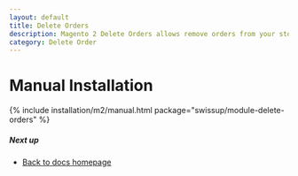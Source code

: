 ```yaml
---
layout: default
title: Delete Orders
description: Magento 2 Delete Orders allows remove orders from your store
category: Delete Order
---
```


# Manual Installation

{% include installation/m2/manual.html package="swissup/module-delete-orders" %}

##### Next up

- [Back to docs homepage](/m2/extensions/delete-orders)